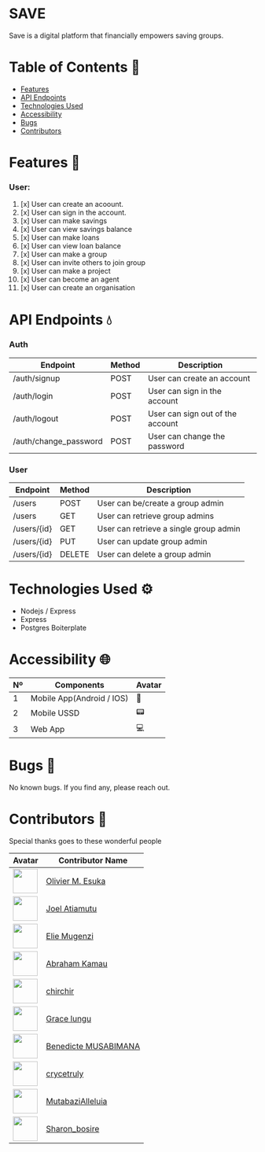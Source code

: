 # SAVE

Save is a digital platform that financially empowers saving groups.

# Table of Contents 📑

- [Features](#features-rocket)
- [API Endpoints](#api-endpoints-droplet)
- [Technologies Used](#technologies-used-gear)
- [Accessibility](#accessibility-globe_with_meridians)
- [Bugs](#bugs-bug)
- [Contributors](#contributors-two_men_holding_hands)

# Features :rocket:

### User:

1. [x] User can create an acoount.
2. [x] User can sign in the account.
3. [x] User can make savings
4. [x] User can view savings balance
5. [x] User can make loans
6. [x] User can view loan balance
7. [x] User can make a group
8. [x] User can invite others to join group
9. [x] User can make a project
10. [x] User can become an agent
11. [x] User can create an organisation

# API Endpoints :droplet:

### Auth

| Endpoint              | Method | Description                      |
| --------------------- | ------ | -------------------------------- |
| /auth/signup          | POST   | User can create an account       |
| /auth/login           | POST   | User can sign in the account     |
| /auth/logout          | POST   | User can sign out of the account |
| /auth/change_password | POST   | User can change the password     |

<!--
| /auth/signup/send_short_code | POST   |
| /auth/reset_password/token   | POST   |
| /auth/ssa/reset_password     | POST   |
| /auth/sa/reset_password      | POST   |
| /auth/refresh_token          | POST   |
-->

### User

| Endpoint    | Method | Description                            |
| ----------- | ------ | -------------------------------------- |
| /users      | POST   | User can be/create a group admin       |
| /users      | GET    | User can retrieve group admins         |
| /users/{id} | GET    | User can retrieve a single group admin |
| /users/{id} | PUT    | User can update group admin            |
| /users/{id} | DELETE | User can delete a group admin          |

# Technologies Used :gear:

- Nodejs / Express
- Express
- Postgres Boiterplate

# Accessibility :globe_with_meridians:

| Nº  | Components                | Avatar |
| --- | ------------------------- | ------ |
| 1   | Mobile App(Android / IOS) | 📱     |
| 2   | Mobile USSD               | 📟     |
| 3   | Web App                   | 💻     |

# Bugs :bug:

No known bugs. If you find any, please reach out.

# Contributors :two_men_holding_hands:

Special thanks goes to these wonderful people

| Avatar                                                                                                         | Contributor Name                                        |
| -------------------------------------------------------------------------------------------------------------- | ------------------------------------------------------- |
| <img src="https://gitlab.com/uploads/-/system/user/avatar/4040261/avatar.png?width=400" width="50px">          | [Olivier M. Esuka](https://gitlab.com/oesukam)          |
| <img src="https://gitlab.com/uploads/-/system/user/avatar/4968818/avatar.png?width=400" width="50px">          | [Joel Atiamutu](https://gitlab.com/joelatiam)           |
| <img src="https://gitlab.com/uploads/-/system/user/avatar/3209692/avatar.png?width=400" width="50px">          | [Elie Mugenzi](https://gitlab.com/eliemugenzi)          |
| <img src="https://secure.gravatar.com/avatar/a1abe9acceae536a76bc797bc974bf9f?s=800&d=identicon" width="50px"> | [Abraham Kamau](https://gitlab.com/a-braham)            |
| <img src="https://secure.gravatar.com/avatar/cf7594dc4e007e6163b450db38ce871b?s=800&d=identicon" width="50px"> | [chirchir](https://gitlab.com/Kibetchirchir)            |
| <img src="https://gitlab.com/uploads/-/system/user/avatar/4968817/avatar.png?width=400" width="50px">          | [Grace lungu](https://gitlab.com/gracelungu)            |
| <img src="https://gitlab.com/uploads/-/system/user/avatar/3351434/avatar.png?width=400" width="50px">          | [Benedicte MUSABIMANA](https://gitlab.com/BeneMusa)     |
| <img src="https://gitlab.com/uploads/-/system/user/avatar/3559509/avatar.png?width=400" width="50px">          | [crycetruly](https://gitlab.com/crycetruly)             |
| <img src="https://secure.gravatar.com/avatar/1933b67d72df8d90de80b52bdcd545c6?s=800&d=identicon" width="50px"> | [MutabaziAlleluia](https://gitlab.com/mutabazialleluia) |
| <img src="https://secure.gravatar.com/avatar/353a2aa4928797cf0bd10c20cd03cd29?s=800&d=identicon" width="50px"> | [Sharon_bosire](https://gitlab.com/sharonbosire4)       |
